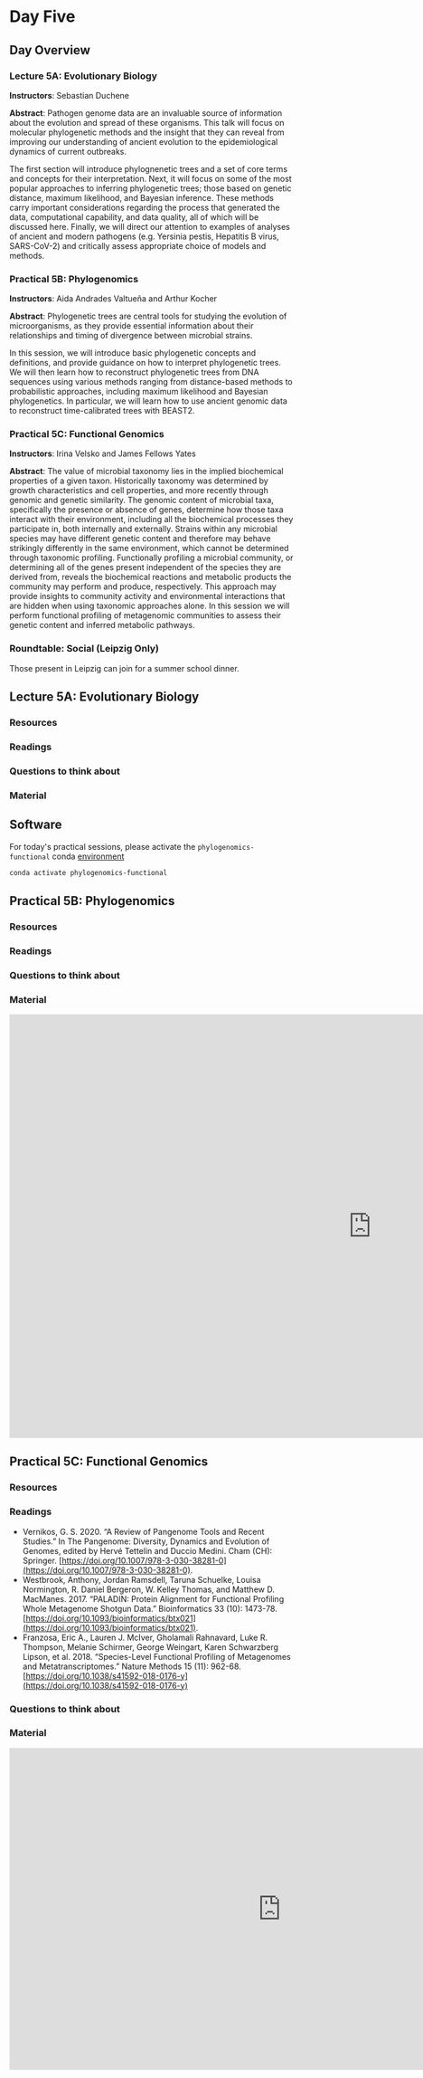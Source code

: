 # Day Five

## Day Overview

### Lecture 5A: Evolutionary Biology

**Instructors**: Sebastian Duchene

**Abstract**: Pathogen genome data are an invaluable source of information about the evolution and spread of these organisms. This talk will focus on molecular phylogenetic methods and the insight that they can reveal from improving our understanding of ancient evolution to the epidemiological dynamics of current outbreaks.

The first section will introduce phylognenetic trees and a set of core terms and concepts for their interpretation. Next, it will focus on some of the most popular approaches to inferring phylogenetic trees; those based on genetic distance, maximum likelihood, and Bayesian inference. These methods carry important considerations regarding the process that generated the data, computational capability, and data quality, all of which will be discussed here. Finally, we will direct our attention to examples of analyses of ancient and modern pathogens (e.g. Yersinia pestis, Hepatitis B virus, SARS-CoV-2) and critically assess appropriate choice of models and methods.

### Practical 5B: Phylogenomics

**Instructors**: Aida Andrades Valtueña and Arthur Kocher

**Abstract**: Phylogenetic trees are central tools for studying the evolution of microorganisms, as they provide essential information about their relationships and timing of divergence between microbial strains.

In this session, we will introduce basic phylogenetic concepts and definitions, and provide guidance on how to interpret phylogenetic trees. We will then learn how to reconstruct phylogenetic trees from DNA sequences using various methods ranging from distance-based methods to probabilistic approaches, including maximum likelihood and Bayesian phylogenetics. In particular, we will learn how to use ancient genomic data to reconstruct time-calibrated trees with BEAST2.

### Practical 5C: Functional Genomics

**Instructors**: Irina Velsko and James Fellows Yates

**Abstract**: The value of microbial taxonomy lies in the implied biochemical properties of a given taxon. Historically taxonomy was determined by growth characteristics and cell properties, and more recently through genomic and genetic similarity. The genomic content of microbial taxa, specifically the presence or absence of genes, determine how those taxa interact with their environment, including all the biochemical processes they participate in, both internally and externally. Strains within any microbial species may have different genetic content and therefore may behave strikingly differently in the same environment, which cannot be determined through taxonomic profiling. Functionally profiling a microbial community, or determining all of the genes present independent of the species they are derived from, reveals the biochemical reactions and metabolic products the community may perform and produce, respectively. This approach may provide insights to community activity and environmental interactions that are hidden when using taxonomic approaches alone. In this session we will perform functional profiling of metagenomic communities to assess their genetic content and inferred metabolic pathways.

### Roundtable: Social (Leipzig Only)

Those present in Leipzig can join for a summer school dinner.

## Lecture 5A: Evolutionary Biology

### Resources

### Readings

### Questions to think about

### Material

## Software

For today's practical sessions, please activate the `phylogenomics-functional` conda [environment](2022/resources#software-and-data)

```bash
conda activate phylogenomics-functional
```

## Practical 5B: Phylogenomics

### Resources

### Readings

### Questions to think about

### Material

<iframe src="https://docs.google.com/presentation/d/e/2PACX-1vSexn0hc-7Qt2o5jarBzZ3WMLZ4jcjj0fd_QgLYpm5y0tNC_KLnMT00pA6uvpOomQ/embed?start=false&loop=true&delayms=10000" frameborder="0" width="1280" height="749" allowfullscreen="true" mozallowfullscreen="true" webkitallowfullscreen="true"></iframe>

## Practical 5C: Functional Genomics

### Resources

### Readings

- Vernikos, G. S. 2020. “A Review of Pangenome Tools and Recent Studies.” In The Pangenome: Diversity, Dynamics and Evolution of Genomes, edited by Hervé Tettelin and Duccio Medini. Cham (CH): Springer. [https://doi.org/10.1007/978-3-030-38281-0](https://doi.org/10.1007/978-3-030-38281-0).
- Westbrook, Anthony, Jordan Ramsdell, Taruna Schuelke, Louisa Normington, R. Daniel Bergeron, W. Kelley Thomas, and Matthew D. MacManes. 2017. “PALADIN: Protein Alignment for Functional Profiling Whole Metagenome Shotgun Data.” Bioinformatics 33 (10): 1473-78. [https://doi.org/10.1093/bioinformatics/btx021](https://doi.org/10.1093/bioinformatics/btx021).
- Franzosa, Eric A., Lauren J. McIver, Gholamali Rahnavard, Luke R. Thompson, Melanie Schirmer, George Weingart, Karen Schwarzberg Lipson, et al. 2018. “Species-Level Functional Profiling of Metagenomes and Metatranscriptomes.” Nature Methods 15 (11): 962-68. [https://doi.org/10.1038/s41592-018-0176-y](https://doi.org/10.1038/s41592-018-0176-y)

### Questions to think about

### Material

<iframe src="https://docs.google.com/presentation/d/e/2PACX-1vTbQRU__-fDvsJ09fd1KeZxGRDrtLD8Ab0ZLagN-4s9CKDfv4ekJlyv4RdQBkBPFj4hdjhY1Un4dRAg/embed?start=false&loop=true&delayms=10000" frameborder="0" width="960" height="569" allowfullscreen="true" mozallowfullscreen="true" webkitallowfullscreen="true"></iframe>
